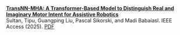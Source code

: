 **[TransNN-MHA: A Transformer-Based Model to Distinguish Real and Imaginary Motor Intent for Assistive Robotics]([DOI_or_Link](https://ieeexplore.ieee.org/abstract/document/10990212))**  
Sultan, Tipu, Guangping Liu, Pascal Sikorski, and Madi Babaiasl. IEEE Access (2025).
[PDF](https://ieeexplore.ieee.org/stamp/stamp.jsp?tp=&arnumber=10990212) 

